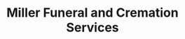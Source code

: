 ---
title: "Miller Funeral and Cremation Services"
url: /rochester/miller-funeral-and-cremation-services/
shop: Bestattungen
---